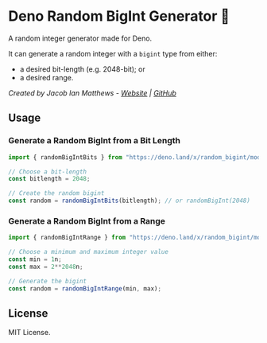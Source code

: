 # Deno Random BigInt Generator 🦕
A random integer generator made for Deno. 

It can generate a random integer with a `bigint` type from either:
* a desired bit-length (e.g. 2048-bit); or
* a desired range.

*Created by Jacob Ian Matthews - [Website](https://jacobianmatthews.com)  | [GitHub](https://github.com/jacob-ian)*

## Usage

### Generate a Random BigInt from a Bit Length
```typescript
import { randomBigIntBits } from "https://deno.land/x/random_bigint/mod.ts";

// Choose a bit-length
const bitlength = 2048;

// Create the random bigint
const random = randomBigIntBits(bitlength); // or randomBigInt(2048)
```
### Generate a Random BigInt from a Range
```typescript
import { randomBigIntRange } from "https://deno.land/x/random_bigint/mod.ts"

// Choose a minimum and maximum integer value
const min = 1n;
const max = 2**2048n;

// Generate the bigint
const random = randomBigIntRange(min, max);
```

## License
MIT License.
